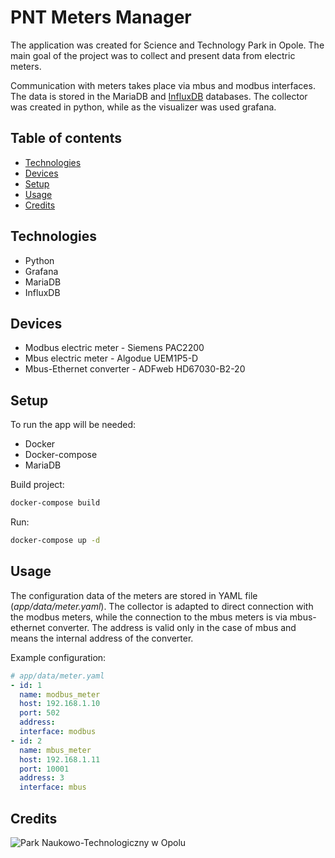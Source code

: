 # PNT Meters Manager

The application was created for Science and Technology Park in Opole. The main goal of the project was to collect and present data from electric meters.

Communication with meters takes place via mbus and modbus interfaces. The data is stored in the MariaDB and [InfluxDB](https://www.influxdata.com/) databases. The collector was created in python, while as the visualizer was used grafana.

## Table of contents

- [Technologies](#technologies)
- [Devices](#devices)
- [Setup](#setup)
- [Usage](#usage)
- [Credits](#credits)

## Technologies

- Python
- Grafana
- MariaDB
- InfluxDB

## Devices

- Modbus electric meter - Siemens PAC2200
- Mbus electric meter - Algodue UEM1P5-D
- Mbus-Ethernet converter - ADFweb HD67030-B2-20

## Setup

To run the app will be needed:

- Docker
- Docker-compose
- MariaDB

Build project:

```bash
docker-compose build
```

Run:

```bash
docker-compose up -d
```

## Usage

The configuration data of the meters are stored in YAML file (_app/data/meter.yaml_). The collector is adapted to direct connection with the modbus meters, while the connection to the mbus meters is via mbus-ethernet converter. The address is valid only in the case of mbus and means the internal address of the converter.

Example configuration:

```yaml
# app/data/meter.yaml
- id: 1
  name: modbus_meter
  host: 192.168.1.10
  port: 502
  address:
  interface: modbus
- id: 2
  name: mbus_meter
  host: 192.168.1.11
  port: 10001
  address: 3
  interface: mbus
```

## Credits

![Park Naukowo-Technologiczny w Opolu](https://pnt.opole.pl/templates/test_dobry2/images/designer/0f1d1217fca330398a650c1320a5eff9_logo.png)
